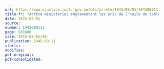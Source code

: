 ```yaml
---
url: https://www.ejustice.just.fgov.be/eli/arrete/1945/08/01/1945080111/justel
title-fr: "Arrêté ministériel réglementant les prix de l'huile de table distribuée dans le cadre du rationnement"
date: 1945-08-01
source:
number: 1945080111
page: 888888
case: 1945-08-01/40
publication: 1945-08-11
starts:
modifies:
pdf-original:
pdf-consolidated:
---
```


